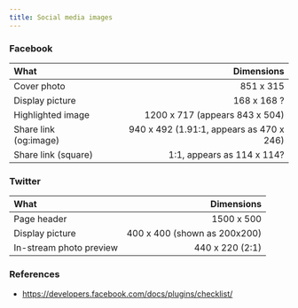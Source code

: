 ```yaml
---
title: Social media images
---
```


### Facebook

| What                  |                               Dimensions |
| :-------------------- | ---------------------------------------: |
| Cover photo           |                                851 x 315 |
| Display picture       |                              168 x 168 ? |
| Highlighted image     |           1200 x 717 (appears 843 x 504) |
| Share link (og:image) | 940 x 492 (1.91:1, appears as 470 x 246) |
| Share link (square)   |               1:1, appears as 114 x 114? |

### Twitter

| What                    |                   Dimensions |
| :---------------------- | ---------------------------: |
| Page header             |                   1500 x 500 |
| Display picture         | 400 x 400 (shown as 200x200) |
| In-stream photo preview |              440 x 220 (2:1) |

### References

* https://developers.facebook.com/docs/plugins/checklist/
